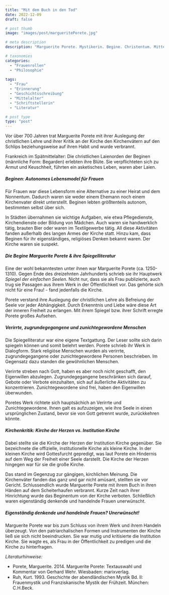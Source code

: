```yaml
---
title: "Mit dem Buch in den Tod"
date: 2022-12-09
draft: false

# post thumb
image: "images/post/margueritePorete.jpg"

# meta description
description: "Marguerite Porete. Mystikerin. Begine. Christentum. Mittelalter. Inquisition. Christlicher Laienorden. Frankreich. Auf Scheiterhaufen verbrannt. Spiegelliteratur."

# taxonomies
categories:
  - "Frauenrollen"
  - "Philosophie"
  
tags:
  - "Frau"
  - "Erinnerung"
  - "Geschichtsschreibung"
  - "Mittelalter"
  - "Schriftstellerin"
  - "Literatur"

# post type
type: "post"
---
```


Vor über 700 Jahren trat Marguerite Porete mit ihrer Auslegung der christlichen Lehre und ihrer Kritik an der Kirche den Kirchenvätern auf den Schlips beziehungsweise auf ihren Habit und wurde verbrannt.

Frankreich im Spätmittelalter: Die christlichen Laienorden der Beginen (männliche Form: Begarden) erlebten ihre Blüte. Sie verpflichteten sich zu Armut und Keuschheit, führten ein asketisches Leben, waren aber Laien.

##### Beginen: Autonomes Lebensmodel für Frauen

Für Frauen war diese Lebensform eine Alternative zu einer Heirat und dem Nonnentum. Dadurch waren sie weder einem Ehemann noch einem Kirchenvater direkt unterstellt. Beginen lebten größtenteils autonom, bestimmten selbst über sich. 

In Städten übernahmen sie wichtige Aufgaben, wie etwa Pflegedienste, Kirchendienste oder Bildung von Mädchen. Auch waren sie handwerklich tätig, brauten Bier oder waren im Textilgewerbe tätig. All diese Aktivitäten fanden außerhalb des langen Armes der Kirche statt. Hinzu kam, dass Beginen für ihr eigenständiges, religiöses Denken bekannt waren. Der Kirche waren sie suspekt. 

##### Die Begine Marguerite Porete & ihre Spiegelliteratur

Eine der wohl bekanntesten unter ihnen war Marguerite Porete (ca. 1250-1310). Gegen Ende des dreizehnten Jahrhunderts schrieb sie ihr Hauptwerk *Spiegel der einfachen Seelen*. Nicht nur, dass sie als Frau publizierte, auch trug sie Passagen aus ihrem Werk in der Öffentlichkeit vor. Das gehörte sich nicht für eine Frau! - fand jedenfalls die Kirche.

Porete verstand ihre Auslegung der christlichen Lehre als Befreiung der Seele vor jeder Abhängigkeit. Durch Erkenntnis und Liebe wäre diese Art der inneren Freiheit zu erlangen. Mit ihrem Spiegel bzw. ihrer Schrift erregte Porete großes Aufsehen.

##### Verirrte, zugrundegegangene und zunichtegewordene Menschen

Die Spiegelliteratur war eine eigene Textgattung. Der Leser sollte sich darin spiegeln können und somit belehrt werden. Porete schrieb ihr Werk in Dialogform. Stark religiöse Menschen wurden als verirrte, zugrundegegangene oder zunichtegewordene Personen beschrieben. Im Gegensatz dazu standen die gewöhnlichen Menschen. 

Verirrte streben nach Gott, haben es aber noch nicht geschafft, den Eigenwillen abzulegen. Zugrundegegangene beschränken sich darauf, Gebote oder Verbote einzuhalten, sich auf äußerliche Aktivitäten zu konzentrieren. Zunichtegewordene sind frei, haben den Eigenwillen überwunden.

Poretes Werk richtete sich hauptsächich an Verirrte und Zunichtegewordene. Ihnen galt es aufzuzeigen, wie ihre Seele in einen ursprünglichen Zustand, bevor sie von Gott getrennt wurde, zurückkehren könnte.

##### Kirchenkritik: Kirche der Herzen vs. Institution Kirche

Dabei stellte sie die Kirche der Herzen der Institution Kirche gegenüber. Sie bezeichnete die offizielle, institutionelle Kirche als kleine Kirche. In der kleinen Kirche wird Gottesfurcht gepredigt, was laut Porete ein Hindernis auf dem Weg der Freiheit einer Seele darstellt. Die Kirche der Herzen hingegen war für sie die große Kirche. 

Das stand im Gegenzug zur gängigen, kirchlichen Meinung. Die Kirchenväter fanden das ganz und gar nicht amüsant, stellten sie vor Gericht. Schlussendlich wurde Marguerite Porete mit ihrem Buch in ihren Händen auf dem Scheiterhaufen verbrannt. Kurze Zeit nach ihrer Hinrichtung wurde das Beginentum von der Kirche verboten. Schließlich waren eigenständig denkende und handelnde Frauen unerwünscht.

##### Eigenständig denkende und handelnde Frauen? Unerwünscht!

Marguerite Porete war bis zum Schluss von ihrem Werk und ihrem Handeln überzeugt. Von den patriarchalischen Formen und Instrumenten der Kirche ließ sie sich nicht beeindrucken. Sie war mutig und kritisierte die Institution Kirche. Sie wagte es, als Frau in der Öffentlichkeit zu predigen und die Kirche zu hinterfragen.


*Literaturhinweise:*
- Porete, Marguerite. 2014. Marguerite Porete: Textauswahl und Kommentar von Gerhard Wehr. Wiesbaden: marixverlag.
- Ruh, Kurt. 1993. Geschichte der abendländischen Mystik Bd. II: Frauenmystik und Franziskanische Mystik der Frühzeit. München: C.H.Beck.




